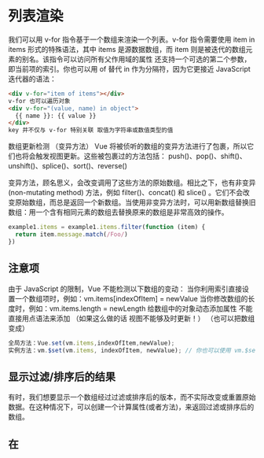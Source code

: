 # 列表渲染
我们可以用 v-for 指令基于一个数组来渲染一个列表。v-for 指令需要使用 item in items 形式的特殊语法，其中 items 是源数据数组，而 item 则是被迭代的数组元素的别名。该指令可以访问所有父作用域的属性 还支持一个可选的第二个参数，即当前项的索引。你也可以用 of 替代 in 作为分隔符，因为它更接近 JavaScript 迭代器的语法：

```html
<div v-for="item of items"></div>
v-for 也可以遍历对象 
<div v-for="(value, name) in object">
  {{ name }}: {{ value }}
</div>
key 并不仅与 v-for 特别关联 取值为字符串或数值类型的值
```

数组更新检测 （变异方法）
Vue 将被侦听的数组的变异方法进行了包裹，所以它们也将会触发视图更新。这些被包裹过的方法包括：
push()、pop()、shift()、unshift()、splice()、sort()、reverse()

变异方法，顾名思义，会改变调用了这些方法的原始数组。相比之下，也有非变异 (non-mutating method) 方法，例如 filter()、concat() 和 slice() 。它们不会改变原始数组，而总是返回一个新数组。当使用非变异方法时，可以用新数组替换旧数组：用一个含有相同元素的数组去替换原来的数组是非常高效的操作。
```js
example1.items = example1.items.filter(function (item) {
  return item.message.match(/Foo/)
})
```

## 注意项
由于 JavaScript 的限制，Vue 不能检测以下数组的变动：
当你利用索引直接设置一个数组项时，例如：vm.items[indexOfItem] = newValue
当你修改数组的长度时，例如：vm.items.length = newLength
给数组中的对象动态添加属性 不能直接用点语法来添加 （如果这么做的话 视图不能够及时更新！）
（也可以把数组变成）
```js
全局方法：Vue.set(vm.items,indexOfItem,newValue);
实例方法：vm.$set(vm.items, indexOfItem, newValue); // 你也可以使用 vm.$set 实例方法，该方法是全局方法 Vue.set 的一个别名：
```

## 显示过滤/排序后的结果
有时，我们想要显示一个数组经过过滤或排序后的版本，而不实际改变或重置原始数据。在这种情况下，可以创建一个计算属性(或者方法)，来返回过滤或排序后的数组。


## 在 <template> 上使用 v-for
```html
<ul>
  <template v-for="item in items">
    <li>{{ item.msg }}</li>
    <li class="divider" role="presentation"></li>
  </template>
</ul>
```

## vue中DOM更新是异步的 
将数据修改之后，DOM并没有即时更新，而是等到vue下一次的渲染工作执行的时候，才会更新DOM 什么时候进行下一次渲染？比如页面数据发生改变的时候
```js
this.$nextTick(() => { 
    // 当dom更新完毕后 vue就会自动调用这个函数中的内容 改变视图中的msg值
    // 能够确保在这个函数内部 访问到的DOM对象肯定是最新的！
    this.msg2 = this.$refs.box.innerHTML;
})

```
nextTick 和 $nextTick都是用来获取最新的DOM的时候需要使用的！